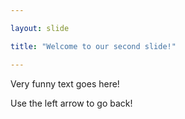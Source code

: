 ```yaml
---

layout: slide

title: "Welcome to our second slide!"

---
```


Very funny text goes here!

Use the left arrow to go back!
